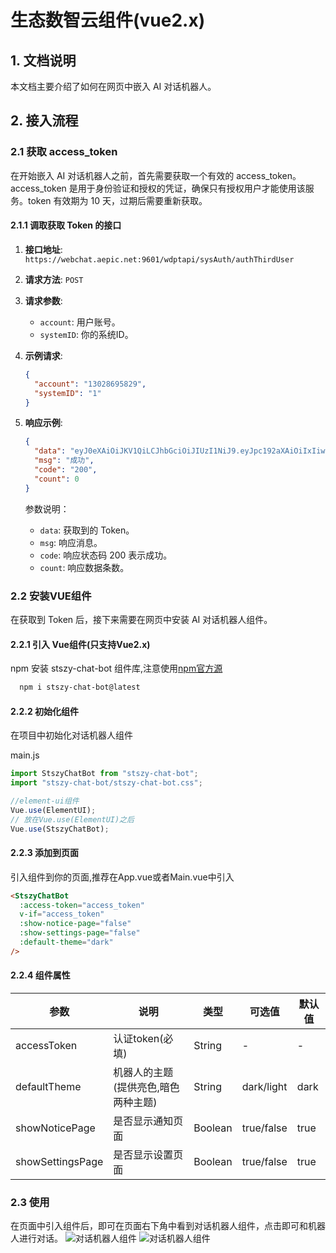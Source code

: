 # 生态数智云组件(vue2.x)

## 1. 文档说明

本文档主要介绍了如何在网页中嵌入 AI 对话机器人。

## 2. 接入流程

### 2.1 获取 access_token

在开始嵌入 AI 对话机器人之前，首先需要获取一个有效的 access_token。access_token
是用于身份验证和授权的凭证，确保只有授权用户才能使用该服务。token 有效期为 10 天，过期后需要重新获取。

#### 2.1.1 调取获取 Token 的接口

1. **接口地址**: `https://webchat.aepic.net:9601/wdptapi/sysAuth/authThirdUser`
2. **请求方法**: `POST`
3. **请求参数**:

   - `account`: 用户账号。
   - `systemID`: 你的系统ID。

4. **示例请求**:

   ```json
   {
     "account": "13028695829",
     "systemID": "1"
   }
   ```

5. **响应示例**:

   ```json
   {
     "data": "eyJ0eXAiOiJKV1QiLCJhbGciOiJIUzI1NiJ9.eyJpc192aXAiOiIxIiwiaXNzIjoic2FpbGhlcm8iLCJleHAiOjE3Mjg3MDA4MDYsImFjY291bnQiOiIxMzAyODY5NTgyOSJ9.ghi0tJcm1OvZI1en61DkOyBFjuP-XHlrOmv3g-5_C24",
     "msg": "成功",
     "code": "200",
     "count": 0
   }
   ```

   参数说明：

   - `data`: 获取到的 Token。
   - `msg`: 响应消息。
   - `code`: 响应状态码 200 表示成功。
   - `count`: 响应数据条数。

### 2.2 安装VUE组件

在获取到 Token 后，接下来需要在网页中安装 AI 对话机器人组件。

#### 2.2.1 引入 Vue组件(只支持Vue2.x)

npm 安装 stszy-chat-bot 组件库,注意使用[npm官方源](https://www.npmjs.com/package/stszy-chat-bot)

```bash
  npm i stszy-chat-bot@latest
```

#### 2.2.2 初始化组件

在项目中初始化对话机器人组件

main.js

```js
import StszyChatBot from "stszy-chat-bot";
import "stszy-chat-bot/stszy-chat-bot.css";

//element-ui组件
Vue.use(ElementUI);
// 放在Vue.use(ElementUI)之后
Vue.use(StszyChatBot);
```

#### 2.2.3 添加到页面

引入组件到你的页面,推荐在App.vue或者Main.vue中引入

```html
<StszyChatBot
  :access-token="access_token"
  v-if="access_token"
  :show-notice-page="false"
  :show-settings-page="false"
  :default-theme="dark"
/>
```

#### 2.2.4 组件属性

| 参数             | 说明                                | 类型    | 可选值     | 默认值 |
| ---------------- | ----------------------------------- | ------- | ---------- | ------ |
| accessToken      | 认证token(必填)                     | String  | -          | -      |
| defaultTheme     | 机器人的主题(提供亮色,暗色两种主题) | String  | dark/light | dark   |
| showNoticePage   | 是否显示通知页面                    | Boolean | true/false | true   |
| showSettingsPage | 是否显示设置页面                    | Boolean | true/false | true   |

### 2.3 使用

在页面中引入组件后，即可在页面右下角中看到对话机器人组件，点击即可和机器人进行对话。
![对话机器人组件](/ai.png)
![对话机器人组件](/ai2.png)
